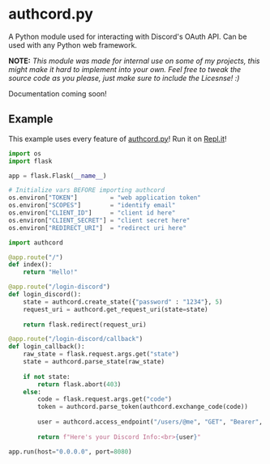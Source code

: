 # authcord.py
A Python module used for interacting with Discord's OAuth API. Can be used with any Python web framework.

**NOTE:** *This module was made for internal use on some of my projects, this might make it hard to implement into your own. Feel free to tweak the source code as you please, just make sure to include the Licesnse! :)*

Documentation coming soon!


## Example

This example uses every feature of [authcord.py](https://github.com/IreTheKID/authcord.py/blob/main/authcord/__init__.py)! Run it on [Repl.it](https://repl.it/@IreTheKID/Authcord-Example#main.py)!

```python
import os
import flask

app = flask.Flask(__name__)

# Initialize vars BEFORE importing authcord
os.environ["TOKEN"]         = "web application token"
os.environ["SCOPES"]        = "identify email"
os.environ["CLIENT_ID"]     = "client id here"
os.environ["CLIENT_SECRET"] = "client secret here"
os.environ["REDIRECT_URI"]  = "redirect uri here"

import authcord

@app.route("/")
def index():
    return "Hello!"

@app.route("/login-discord")
def login_discord():
    state = authcord.create_state({"password" : "1234"}, 5)
    request_uri = authcord.get_request_uri(state=state)
    
    return flask.redirect(request_uri)

@app.route("/login-discord/callback")
def login_callback():
    raw_state = flask.request.args.get("state")
    state = authcord.parse_state(raw_state)
    
    if not state:
        return flask.abort(403)
    else:
        code = flask.request.args.get("code")
        token = authcord.parse_token(authcord.exchange_code(code))
        
        user = authcord.access_endpoint("/users/@me", "GET", "Bearer", token["access_token"])
        
        return f"Here's your Discord Info:<br>{user}"

app.run(host="0.0.0.0", port=8080)
```
